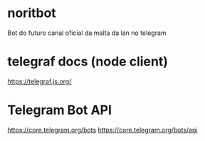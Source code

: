 # noritbot

Bot do futuro canal oficial da malta da lan no telegram

# telegraf docs (node client)

https://telegraf.js.org/

# Telegram Bot API

https://core.telegram.org/bots
https://core.telegram.org/bots/api

